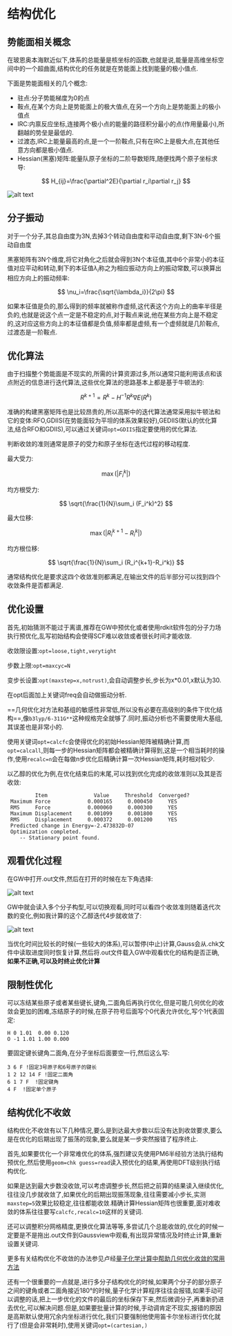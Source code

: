 # 结构优化

## 势能面相关概念

在玻恩奥本海默近似下,体系的总能量是核坐标的函数,也就是说,能量是高维坐标空间中的一个超曲面,结构优化的任务就是在势能面上找到能量的极小值点.

下面是势能面相关的几个概念:

- 驻点:分子势能梯度为0的点
- 鞍点,在某个方向上是势能面上的极大值点,在另一个方向上是势能面上的极小值点
- IRC:内禀反应坐标,连接两个极小点的能量的路径积分最小的点(作用量最小),所翻越的势垒是最低的.
- 过渡态,IRC上能量最高的点,是一个一阶鞍点,只有在IRC上是极大点,在其他任意方向都是极小值点.
- Hessian(黑塞)矩阵:能量队原子坐标的二阶导数矩阵,随便找两个原子坐标求导:

$$
H_{ij}=\frac{\partial^2E}{\partial r_i\partial r_j}
$$

![alt text](image-3.png)

## 分子振动

对于一个分子,其总自由度为3N,去掉3个转动自由度和平动自由度,剩下3N-6个振动自由度

黑塞矩阵有3N个维度,将它对角化之后就会得到3N个本征值,其中6个非常小的本征值对应平动和转动,剩下的本征值$\lambda_i$称之为相应振动方向上的振动常数,可以换算出相应方向上的振动频率:

$$
\nu_i=\frac{\sqrt{\lambda_i}}{2\pi}
$$

如果本征值是负的,那么得到的频率就被称作虚频,这代表这个方向上的曲率半径是负的,也就是说这个点一定是不稳定的点,对于鞍点来说,他在某些方向上是不稳定的,这对应这些方向上的本征值都是负值,频率都是虚频,有一个虚频就是几阶鞍点,过渡态是一阶鞍点.

## 优化算法

由于扫描整个势能面是不现实的,所需的计算资源过多,所以通常只能利用该点和该点附近的信息进行迭代算法,这些优化算法的思路基本上都是基于牛顿法的:

$$
R^{k+1}=R^k-H^{-1}R^k\nabla E(R^k)
$$

准确的构建黑塞矩阵也是比较昂贵的,所以高斯中的迭代算法通常采用拟牛顿法和它的变体:RFO,GDIIS(在势能面较为平坦的体系效果较好),GEDIIS(默认的优化算法,结合RFO和GDIIS),可以通过关键词`opt=GDIIS`指定要使用的优化算法.

判断收敛的准则通常是原子的受力和原子坐标在迭代过程的移动程度.

最大受力:

$$
\max(|F_i^k|)
$$

均方根受力:

$$
\sqrt{\frac{1}{N}\sum_i (F_i^k)^2}
$$

最大位移:

$$
\max(|R^{k+1}_i-R^k_i|)
$$

均方根位移:

$$
\sqrt{\frac{1}{N}\sum_i (R_i^{k+1}-R_i^k)}
$$

通常结构优化是要求这四个收敛准则都满足,在输出文件的后半部分可以找到四个收敛条件是否都满足.

## 优化设置

首先,初始猜测不能过于离谱,推荐在GW中预优化或者使用rdkit软件包的分子力场执行预优化,乱写初始结构会使得SCF难以收敛或者很长时间才能收敛.

收敛限设置:`opt=loose,tight,verytight`

步数上限:`opt=maxcyc=N`

变步长设置:`opt(maxstep=x,notrust)`,会自动调整步长,步长为x*0.01,x默认为30.

在opt后面加上关键词freq会自动做振动分析.

==几何优化对方法和基组的敏感性非常低,所以没有必要在高级别的条件下优化结构==,像`b3lyp/6-311G**`这种规格完全就够了.同时,振动分析也不需要使用大基组,其误差也是非常小的.

使用关键词`opt=calcfc`会使得优化的初始Hessian矩阵被精确计算,而`opt=calcall`,则每一步的Hessian矩阵都会被精确计算得到,这是一个相当耗时的操作,使用`recalc=n`会在每做n步优化后精确计算一次Hessian矩阵,耗时相对较少.

以乙醇的优化为例,在优化结束后的末尾,可以找到优化完成的收敛准则以及其是否收敛:

```
         Item               Value     Threshold  Converged?
 Maximum Force            0.000165     0.000450     YES
 RMS     Force            0.000060     0.000300     YES
 Maximum Displacement     0.001099     0.001800     YES
 RMS     Displacement     0.000372     0.001200     YES
 Predicted change in Energy=-2.473832D-07
 Optimization completed.
    -- Stationary point found.
```

## 观看优化过程

在GW中打开.out文件,然后在打开的时候在左下角选择:

![alt text](image-4.png)

GW中就会读入多个分子构型,可以切换观看,同时可以看四个收敛准则随着迭代次数的变化,例如我计算的这个乙醇迭代4步就收敛了:

![alt text](image-5.png)

当优化时间比较长的时候(一些较大的体系),可以暂停(中止)计算,Gauss会从.chk文件中读取进度同时恢复计算,然后将.out文件载入GW中观看优化的结构是否正确,**如果不正确,可以及时终止优化计算**

## 限制性优化

可以冻结某些原子或者某些键长,键角,二面角后再执行优化,但是可能几何优化的收敛会更加的困难,冻结原子的时候,在原子符号后面写个0代表允许优化,写个1代表固定:

```
H 0 1.01  0.00 0.120
O -1 1.01 1.00 0.000
```

要固定键长键角二面角,在分子坐标后面要空一行,然后这么写:

```
3 6 F !固定3号原子和6号原子的键长
1 2 12 14 F !固定二面角
6 1 7 F  !固定键角
4 F  !固定单个原子
```

## 结构优化不收敛

结构优化不收敛有以下几种情况,要么是到达最大步数以后没有达到收敛要求,要么是在优化的后期出现了振荡的现象,要么就是某一步突然报错了程序终止.

首先,如果要优化一个非常难优化的体系,强烈建议先使用PM6半经验方法执行结构预优化,然后使用`geom=chk guess=read`读入预优化的结果,再使用DFT级别执行结构优化.

如果是达到最大步数没收敛,可以考虑调整步长,然后把之前算的结果读入继续优化,往往没几步就收敛了,如果优化的后期出现振荡现象,往往需要减小步长,实测`maxstep=5`效果比较稳定,往往都能收敛.精确计算Hessian矩阵也很重要,面对难收敛的体系往往要写`calcfc,recalc=10`这样的关键词.

还可以调整积分网格精度,更换优化算法等等,多尝试几个总能收敛的,优化的时候一定要是不是拖出.out文件到Gaussview中观看,有出现异常情况及时终止计算,重新设置关键词.

更多有关结构优化不收敛的办法参见卢经[量子化学计算中帮助几何优化收敛的常用方法](http://sobereva.com/164)

还有一个很重要的一点就是,进行多分子结构优化的时候,如果两个分子的部分原子之间的键角或者二面角接近180°的时候,量子化学计算程序往往会报错,如果手动可以调整的话,把上一步优化的文件的最后的坐标保存下来,然后微调分子,再重新扔进去优化,可以解决问题.但是,如果要批量计算的时候,手动调肯定不现实,报错的原因是高斯默认使用冗余内坐标进行优化,我们只要强制他使用笛卡尔坐标进行优化就行了(但是会非常耗时),使用关键词`opt=(cartesian,)`

